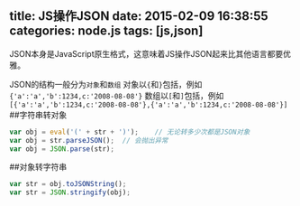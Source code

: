 title: JS操作JSON
date: 2015-02-09 16:38:55
categories: node.js
tags: [js,json]
---
JSON本身是JavaScript原生格式，这意味着JS操作JSON起来比其他语言都要优雅。
<!--more-->
JSON的结构一般分为`对象`和`数组`
对象以`{`和`}`包括，例如`{'a':'a','b':1234,c:'2008-08-08'}`
数组以`[`和`]`包括，例如`[{'a':'a','b':1234,c:'2008-08-08'},{'a':'a','b':1234,c:'2008-08-08'}]`
##字符串转对象
```js
var obj = eval('(' + str + ')');	// 无论转多少次都是JSON对象
var obj = str.parseJSON();	// 会抛出异常
var obj = JSON.parse(str);
```
##对象转字符串
```js
var str = obj.toJSONString();
var str = JSON.stringify(obj);
```

